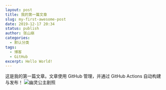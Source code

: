 ```yaml
---
layout: post
title: 我的第一篇文章
slug: my-first-awesome-post
date: 2019-12-17 20:34
status: publish
author: 张山崩
categories: 
  - 默认分类
tags: 
  - 博客
  - GitHub
excerpt: Hello World!
---
```


这是我的第一篇文章。文章使用 GitHub 管理，并通过 GitHub Actions 自动构建与发布！
![幽灵公主剧照](./images/Mononoke_Hime.jpg)

